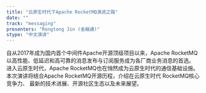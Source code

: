 ```yaml
---
title: "云原生时代下Apache RocketMQ演进之路"
date: "" 
track: "messaging"
presenters: "Rongtong Jin (金融通)"
stype: "中文演讲"
---
```

自从2017年成为国内首个中间件Apache开源顶级项目以来，Apache RocketMQ 以高性能、低延迟和高可靠的消息发布与订阅服务成为各厂商业务消息的首选。 进入云原生时代，Apache RocketMQ也在悄然成为云原生时代的通信基础设施。本次演讲将结合Apache RocketMQ开源历程，介绍在云原生时代 RocketMQ核心竞争力、 最新的技术进展、开源社区生态以及未来展望。